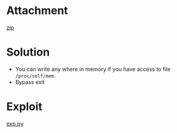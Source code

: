 # Attachment

[zip](WRITE-FLAG-WHERE2.zip)

# Solution

- You can write any where in memory if you have access to file `/proc/self/mem`.
- Bypass exit

# Exploit

[exp.py](exp.py)
